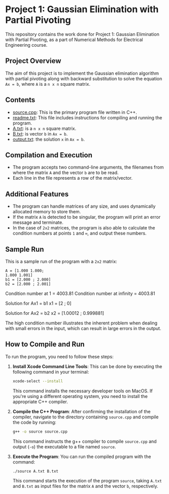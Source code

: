 # Project 1: Gaussian Elimination with Partial Pivoting

This repository contains the work done for Project 1: Gaussian Elimination with Partial Pivoting, as a part of Numerical Methods for Electrical Engineering course.

## Project Overview

The aim of this project is to implement the Gaussian elimination algorithm with partial pivoting along with backward substitution to solve the equation `Ax = b`, where `A` is a `n x n` square matrix.

## Contents

- [source.cpp](/Project1/source.cpp): This is the primary program file written in C++.
- [readme.txt](/Project1/readme.txt): This file includes instructions for compiling and running the program.
- [A.txt](/Project1/A.txt): is a `n x n` square matrix.
- [B.txt](/Project1/B.txt): is vector `b` in `Ax = b`.
- [output.txt](/Project1/output.txt): the solution `x` in `Ax = b`.

## Compilation and Execution

- The program accepts two command-line arguments, the filenames from where the matrix `A` and the vector `b` are to be read. 
- Each line in the file represents a row of the matrix/vector.

## Additional Features

- The program can handle matrices of any size, and uses dynamically allocated memory to store them.
- If the matrix `A` is detected to be singular, the program will print an error message and terminate.
- In the case of `2x2` matrices, the program is also able to calculate the condition numbers at points `1` and `∞`, and output these numbers.

## Sample Run

This is a sample run of the program with a `2x2` matrix:

```plaintxt
A = [1.000 1.000;
1.000 1.001]
b1 = [2.000 ; 2.000]
b2 = [2.000 ; 2.001]
```

Condition number at 1 = 4003.81
Condition number at infinity = 4003.81

Solution for Ax1 = b1
x1 = [2 ; 0]

Solution for Ax2 = b2
x2 = [1.00012 ; 0.999881]

The high condition number illustrates the inherent problem when dealing with small errors in the input, which can result in large errors in the output.

## How to Compile and Run

To run the program, you need to follow these steps:

1. **Install Xcode Command Line Tools**: This can be done by executing the following command in your terminal:

    ```bash
    xcode-select --install
    ```

    This command installs the necessary developer tools on MacOS. If you're using a different operating system, you need to install the appropriate C++ compiler.

2. **Compile the C++ Program**: After confirming the installation of the compiler, navigate to the directory containing `source.cpp` and compile the code by running:

    ```bash
    g++ -o source source.cpp
    ```

    This command instructs the g++ compiler to compile `source.cpp` and output (`-o`) the executable to a file named `source`.

3. **Execute the Program**: You can run the compiled program with the command:

    ```bash
    ./source A.txt B.txt
    ```

    This command starts the execution of the program `source`, taking `A.txt` and `B.txt` as input files for the matrix `A` and the vector `b`, respectively.

